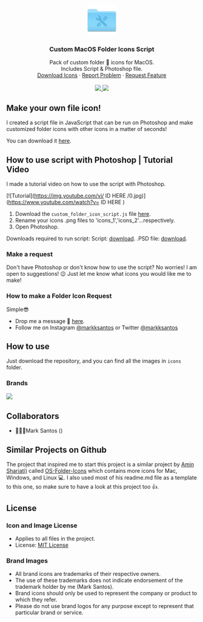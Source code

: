 
<!-- PROJECT LOGO -->
<br />
<p align="center">
  <a href="https://github.com/markksantos/Custom-MacOS-Folders">
    <img src="icon.png" alt="Logo" width="80" height="80">
  </a>

  <h3 align="center">Custom MacOS Folder Icons Script</h3>

  <p align="center">
    Pack of custom folder 📂 icons for MacOS. 
  <br /> 
  Includes Script & Photoshop file.
    <br />
    <a href="https://github.com/markksantos/Custom-MacOS-Folders">Download Icons</a>
    ·
    <a href="https://github.com/markksantos/Custom-MacOS-Folders/issues">Report Problem</a>
    ·
    <a href="https://github.com/othneildrew/Custom-MacOS-Folders/issues">Request Feature</a>
    <br />
      <br />
  <a href="https://opensource.org/licenses/MIT">
    <img src="https://img.shields.io/github/license/mashape/apistatus.svg">
  </a>
  
  <a href="https://twitter.com/intent/tweet? text=Get%20a%20free%20pack%20of%20custom%20folder%20icons&url=https://github.com/markksantos/Custom-MacOS-Folders&via=markksantos&hashtags=icons,folders,mac,windows,linux,markksantos">
   <img src="https://img.shields.io/twitter/url/http/shields.io.svg?style=social">
  </a>

  </p>
</p>


## Make your own file icon!

I created a script file in JavaScript that can be run on Photoshop and make customized folder icons with other icons in a matter of seconds!

You can download it [here](https://github.com/markksantos/Custom-MacOS-Folders/issues).

## How to use script with Photoshop | Tutorial Video

I made a tutorial video on how to use the script with Photoshop.

[![Tutorial](https://img.youtube.com/vi/   ID HERE    /0.jpg)](https://www.youtube.com/watch?v=   ID HERE      )

1. Download the `custom_folder_icon_script.js` file [here](https://github.com/markksantos/Custom-MacOS-Folders/issues).
2. Rename your icons .png files to 'icons_1','icons_2'...respectively. 
3. Open Photoshop.


Downloads required to run script:
Script: [download](https://github.com/markksantos/Custom-MacOS-Folders/issues).
.PSD file: [download](https://github.com/markksantos/Custom-MacOS-Folders/issues).

### Make a request
Don't have Photoshop or don't know how to use the script? No worries!
I am open to suggestions! 😉 
Just let me know what icons you would like me to make!


### How to make a Folder Icon Request
Simple😎

- Drop me a message 💬 [here](https://markksantos.com/contact).
- Follow me on Instagram [@markksantos](https://www.instagram.com/markksantos/) or Twitter [@markksantos](https://twitter.com/markksantos)

## How to use

Just download the repository, and you can find all the images in `icons` folder.


### Brands

![](./icons/icons_128px_.png)


## Collaborators

- 👨🏼‍💻Mark Santos ([](https://markksantos.com))



## Similar Projects on Github

The project that inspired me to start this project is a similar project by [Amin Shariati)](https://github.com/shariati) called [OS-Folder-Icons](https://github.com/shariati/OS-Folder-Icons) which contains more icons for Mac, Windows, and Linux 💻.
I also used most of his readme.md file as a template to this one, so make sure to have a look at this project too 👍.


## License

### Icon and Image License

- Applies to all files in the project.
- License: [MIT License](./LICENSE)

### Brand Images

- All brand icons are trademarks of their respective owners.
- The use of these trademarks does not indicate endorsement of the trademark holder by me (Mark Santos).
- Brand icons should only be used to represent the company or product to which they refer.
- Please do not use brand logos for any purpose except to represent that particular brand or service.

